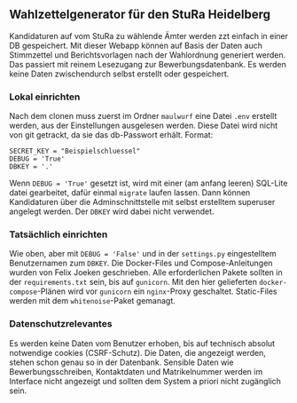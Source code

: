 ## Wahlzettelgenerator für den StuRa Heidelberg

Kandidaturen auf vom StuRa zu wählende Ämter werden zzt einfach in einer DB gespeichert. Mit dieser Webapp können auf Basis der Daten auch Stimmzettel und Berichtsvorlagen nach der Wahlordnung generiert werden. Das passiert mit reinem Lesezugang zur Bewerbungsdatenbank. Es werden keine Daten zwischendurch selbst erstellt oder gespeichert.

### Lokal einrichten
Nach dem clonen muss zuerst im Ordner `maulwurf` eine Datei `.env` erstellt werden, aus der Einstellungen ausgelesen werden. Diese Datei wird nicht von git getrackt, da sie das db-Passwort erhält. Format:

```
SECRET_KEY = "Beispielschluessel"
DEBUG = 'True'
DBKEY = '.'
```

Wenn `DEBUG = 'True'` gesetzt ist, wird mit einer (am anfang leeren) SQL-Lite datei gearbeitet, dafür einmal `migrate` laufen lassen. Dann können Kandidaturen über die Adminschnittstelle mit selbst erstelltem superuser angelegt werden. Der `DBKEY` wird dabei nicht verwendet.

### Tatsächlich einrichten
Wie oben, aber mit `DEBUG = 'False'` und in der `settings.py` eingestelltem Benutzernamen zum `DBKEY`. Die Docker-Files und Compose-Anleitungen wurden von Felix Joeken geschrieben. Alle erforderlichen Pakete sollten in der `requirements.txt` sein, bis auf `gunicorn`. Mit den hier gelieferten `docker-compose`-Plänen wird vor `gunicorn` ein `nginx`-Proxy geschaltet. Static-Files werden mit dem `whitenoise`-Paket gemanagt.

### Datenschutzrelevantes
Es werden keine Daten vom Benutzer erhoben, bis auf technisch absolut notwendige cookies (CSRF-Schutz). Die Daten, die angezeigt werden, stehen schon genau so in der Datenbank. Sensible Daten wie Bewerbungsschreiben, Kontaktdaten und Matrikelnummer werden im Interface nicht angezeigt und sollten dem System a priori nicht zugänglich sein.
